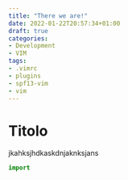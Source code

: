 ```yaml
---
title: "There we are!"
date: 2022-01-22T20:57:34+01:00
draft: true
categories:
- Development
- VIM
tags:
- .vimrc
- plugins
- spf13-vim
- vim
---
```


# Titolo

jkahksjhdkaskdnjaknksjans


```python
import 
```
